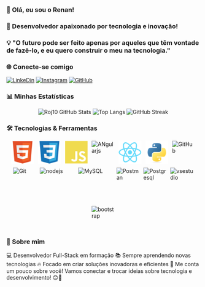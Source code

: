 ### 👋 Olá, eu sou o Renan!<br/>
### 🚀 Desenvolvedor apaixonado por tecnologia e inovação!<br/>
### 💡 "O futuro pode ser feito apenas por aqueles que têm vontade de fazê-lo, e eu quero construir o meu na tecnologia."<br/>

### 🌐 Conecte-se comigo

[![LinkeDin](https://img.shields.io/badge/LinkedIn-0077B5?style=for-the-badge&logo=linkedin&logoColor=white)](https://www.linkedin.com/in/renan-jussiani-223468257/)
[![Instagram](https://img.shields.io/badge/Instagram-E4405F?style=for-the-badge&logo=instagram&logoColor=white)](https://www.instagram.com/renan_jussiani/)
[![GitHub](https://img.shields.io/badge/GitHub-100000?style=for-the-badge&logo=github&logoColor=white)](https://github.com/Roj10)<br/>

### 📊 Minhas Estatísticas
<div align="center"> <img height="180em" src="https://github-readme-stats.vercel.app/api?username=Roj10&show_icons=true&theme=dracula" alt="Roj10 GitHub Stats"/> <img height="180em" src="https://github-readme-stats.vercel.app/api/top-langs/?username=Roj10&layout=compact&theme=dracula" alt="Top Langs"/> <img height="180em" src="https://streak-stats.demolab.com/?user=Roj10&theme=dracula" alt="GitHub Streak"/> </div>

### 🛠 Tecnologias & Ferramentas
<div style="display: flex; flex-wrap: wrap; justify-content: center; gap: 10px;"> <img src="https://raw.githubusercontent.com/devicons/devicon/master/icons/html5/html5-original.svg" alt="HTML5" width="60" height="60"/> <img src="https://raw.githubusercontent.com/devicons/devicon/master/icons/css3/css3-original.svg" alt="CSS3" width="60" height="60"/> <img src="https://raw.githubusercontent.com/devicons/devicon/master/icons/javascript/javascript-plain.svg" alt="JavaScript" width="60" height="60"/><img src="https://cdn.jsdelivr.net/gh/devicons/devicon@latest/icons/angularjs/angularjs-original.svg" alt="ANgularjs" width="60" height="60"/> <img src="https://raw.githubusercontent.com/devicons/devicon/master/icons/react/react-original.svg" alt="React" width="60" height="60"/> <img src="https://raw.githubusercontent.com/devicons/devicon/master/icons/python/python-original.svg" alt="Python" width="60" height="60"/> <img src="https://cdn.jsdelivr.net/gh/devicons/devicon@latest/icons/github/github-original.svg" alt="GitHub" width="60" height="60"/> <img src="https://cdn.jsdelivr.net/gh/devicons/devicon@latest/icons/git/git-original.svg" alt="Git" width="60" height="60"/> <img src="https://cdn.jsdelivr.net/gh/devicons/devicon@latest/icons/nodejs/nodejs-original-wordmark.svg" alt="nodejs" width="90" height="90" /><img src="https://cdn.jsdelivr.net/gh/devicons/devicon@latest/icons/mysql/mysql-original-wordmark.svg" alt="MySQL" width="90" height="90"/><img src="https://cdn.jsdelivr.net/gh/devicons/devicon@latest/icons/postman/postman-original.svg" alt="Postman" width="60" height="60"/><img src="https://cdn.jsdelivr.net/gh/devicons/devicon@latest/icons/postgresql/postgresql-original.svg" alt="Postgresql" width="60" height="60"/><img src="https://cdn.jsdelivr.net/gh/devicons/devicon@latest/icons/vscode/vscode-original.svg" alt="vsestudio" width="60" height="60"/><img src="https://cdn.jsdelivr.net/gh/devicons/devicon@latest/icons/bootstrap/bootstrap-original.svg" alt="bootstrap" width="60" height="60" />
 </div>

### 🚀 Sobre mim<br/>
💻 Desenvolvedor Full-Stack em formação
📚 Sempre aprendendo novas tecnologias
🔥 Focado em criar soluções inovadoras e eficientes
💬 Me conta um pouco sobre você! Vamos conectar e trocar ideias sobre tecnologia e desenvolvimento! 😊🚀
